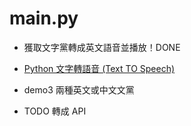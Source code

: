 # main.py

- 獲取文字黨轉成英文語音並播放！DONE

- [Python 文字轉語音 (Text TO Speech)](https://yanwei-liu.medium.com/python%E6%96%87%E5%AD%97%E8%BD%89%E8%AA%9E%E9%9F%B3-text-to-speech-f16609f80df9)
- demo3 兩種英文或中文文黨

- TODO 轉成 API
